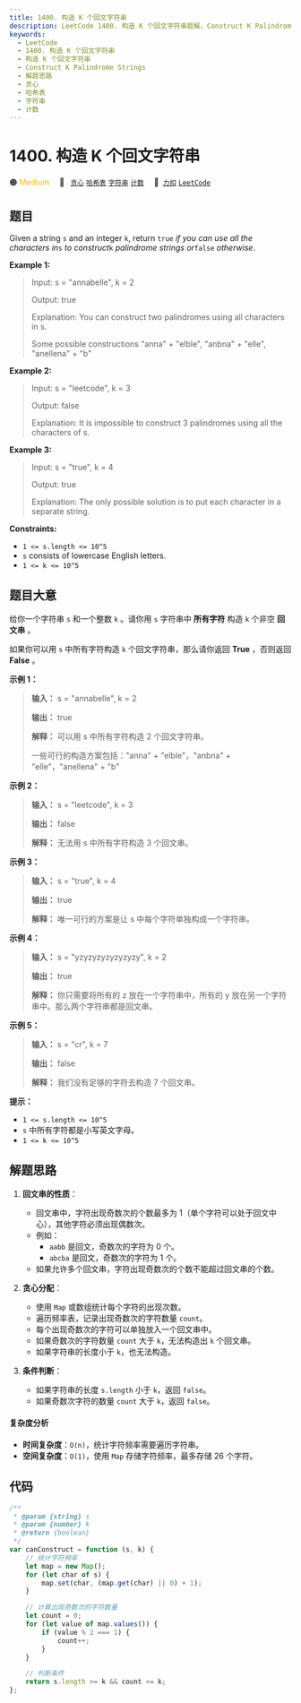 ```yaml
---
title: 1400. 构造 K 个回文字符串
description: LeetCode 1400. 构造 K 个回文字符串题解，Construct K Palindrome Strings，包含解题思路、复杂度分析以及完整的 JavaScript 代码实现。
keywords:
  - LeetCode
  - 1400. 构造 K 个回文字符串
  - 构造 K 个回文字符串
  - Construct K Palindrome Strings
  - 解题思路
  - 贪心
  - 哈希表
  - 字符串
  - 计数
---
```


# 1400. 构造 K 个回文字符串

🟠 <font color=#ffb800>Medium</font>&emsp; 🔖&ensp; [`贪心`](/tag/greedy.md) [`哈希表`](/tag/hash-table.md) [`字符串`](/tag/string.md) [`计数`](/tag/counting.md)&emsp; 🔗&ensp;[`力扣`](https://leetcode.cn/problems/construct-k-palindrome-strings) [`LeetCode`](https://leetcode.com/problems/construct-k-palindrome-strings)

## 题目

Given a string `s` and an integer `k`, return `true` _if you can use all the
characters in_`s` _to construct_`k` _palindrome strings or_`false`
_otherwise_.

**Example 1:**

> Input: s = "annabelle", k = 2
>
> Output: true
>
> Explanation: You can construct two palindromes using all characters in s.
>
> Some possible constructions "anna" + "elble", "anbna" + "elle", "anellena" + "b"

**Example 2:**

> Input: s = "leetcode", k = 3
>
> Output: false
>
> Explanation: It is impossible to construct 3 palindromes using all the characters of s.

**Example 3:**

> Input: s = "true", k = 4
>
> Output: true
>
> Explanation: The only possible solution is to put each character in a separate string.

**Constraints:**

- `1 <= s.length <= 10^5`
- `s` consists of lowercase English letters.
- `1 <= k <= 10^5`

## 题目大意

给你一个字符串 `s` 和一个整数 `k` 。请你用 `s` 字符串中 **所有字符** 构造 `k` 个非空 **回文串** 。

如果你可以用 `s` 中所有字符构造 `k` 个回文字符串，那么请你返回 **True** ，否则返回 **False** 。

**示例 1：**

> **输入：** s = "annabelle", k = 2
>
> **输出：** true
>
> **解释：** 可以用 s 中所有字符构造 2 个回文字符串。
>
> 一些可行的构造方案包括："anna" + "elble"，"anbna" + "elle"，"anellena" + "b"

**示例 2：**

> **输入：** s = "leetcode", k = 3
>
> **输出：** false
>
> **解释：** 无法用 s 中所有字符构造 3 个回文串。

**示例 3：**

> **输入：** s = "true", k = 4
>
> **输出：** true
>
> **解释：** 唯一可行的方案是让 s 中每个字符单独构成一个字符串。

**示例 4：**

> **输入：** s = "yzyzyzyzyzyzyzy", k = 2
>
> **输出：** true
>
> **解释：** 你只需要将所有的 z 放在一个字符串中，所有的 y 放在另一个字符串中。那么两个字符串都是回文串。

**示例 5：**

> **输入：** s = "cr", k = 7
>
> **输出：** false
>
> **解释：** 我们没有足够的字符去构造 7 个回文串。

**提示：**

- `1 <= s.length <= 10^5`
- `s` 中所有字符都是小写英文字母。
- `1 <= k <= 10^5`

## 解题思路

1. **回文串的性质**：

   - 回文串中，字符出现奇数次的个数最多为 1（单个字符可以处于回文中心），其他字符必须出现偶数次。
   - 例如：
     - `aabb` 是回文，奇数次的字符为 0 个。
     - `abcba` 是回文，奇数次的字符为 1 个。
   - 如果允许多个回文串，字符出现奇数次的个数不能超过回文串的个数。

2. **贪心分配**：

   - 使用 `Map` 或数组统计每个字符的出现次数。
   - 遍历频率表，记录出现奇数次的字符数量 `count`。
   - 每个出现奇数次的字符可以单独放入一个回文串中。
   - 如果奇数次的字符数量 `count` 大于 `k`，无法构造出 `k` 个回文串。
   - 如果字符串的长度小于 `k`，也无法构造。

3. **条件判断**：
   - 如果字符串的长度 `s.length` 小于 `k`，返回 `false`。
   - 如果奇数次字符的数量 `count` 大于 `k`，返回 `false`。

#### 复杂度分析

- **时间复杂度**：`O(n)`，统计字符频率需要遍历字符串。
- **空间复杂度**：`O(1)`，使用 `Map` 存储字符频率，最多存储 26 个字符。

## 代码

```javascript
/**
 * @param {string} s
 * @param {number} k
 * @return {boolean}
 */
var canConstruct = function (s, k) {
	// 统计字符频率
	let map = new Map();
	for (let char of s) {
		map.set(char, (map.get(char) || 0) + 1);
	}

	// 计算出现奇数次的字符数量
	let count = 0;
	for (let value of map.values()) {
		if (value % 2 === 1) {
			count++;
		}
	}

	// 判断条件
	return s.length >= k && count <= k;
};
```
